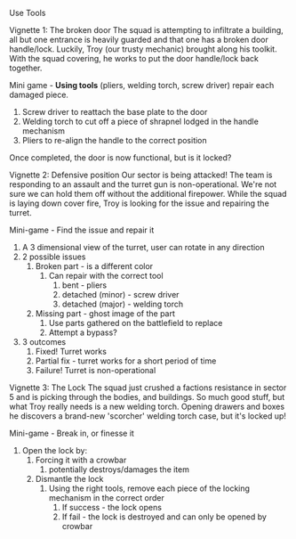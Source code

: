 Use Tools

Vignette 1: The broken door
The squad is attempting to infiltrate a building, all but one entrance is heavily guarded and that one has a broken door handle/lock.  Luckily, Troy (our trusty mechanic) brought along his toolkit.  With the squad covering, he works to put the door handle/lock back together.

Mini game - **Using tools** (pliers, welding torch, screw driver) repair each damaged piece.
1. Screw driver to reattach the base plate to the door
2. Welding torch to cut off a piece of shrapnel lodged in the handle mechanism
3. Pliers to re-align the handle to the correct position

Once completed, the door is now functional, but is it locked?

Vignette 2: Defensive position
Our sector is being attacked!  The team is responding to an assault and the turret gun is non-operational.  We're not sure we can hold them off without the additional firepower.  While the squad is laying down cover fire, Troy is looking for the issue and repairing the turret.

Mini-game - Find the issue and repair it
1. A 3 dimensional view of the turret, user can rotate in any direction
2. 2 possible issues
	1. Broken part - is a different color
		1. Can repair with the correct tool
			1. bent - pliers
			2. detached (minor) - screw driver
			3. detached (major) - welding torch
	2. Missing part - ghost image of the part
		1. Use parts gathered on the battlefield to replace
		2. Attempt a bypass?
3. 3 outcomes
	1. Fixed!  Turret works
	2. Partial fix - turret works for a short period of time
	3. Failure! Turret is non-operational

Vignette 3: The Lock
The squad just crushed a factions resistance in sector 5 and is picking through the bodies, and buildings.  So much good stuff, but what Troy really needs is a new welding torch.  Opening drawers and boxes he discovers a brand-new 'scorcher' welding torch case, but it's locked up!  

Mini-game - Break in, or finesse it
1. Open the lock by:
	1. Forcing it with a crowbar
		1. potentially destroys/damages the item
	2. Dismantle the lock
		1. Using the right tools, remove each piece of the locking mechanism in the correct order
			1. If success - the lock opens
			2. If fail - the lock is destroyed and can only be opened by crowbar

